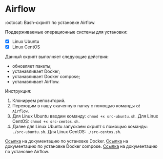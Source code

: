 # Airflow
:octocat: Bash-скрипт по установке Airflow.

Поддерживаемые операционные системы для установки:
- [x] Linux Ubuntu
- [x] Linux CentOS

Данный скрипт выполняет следующие действия:
- обновляет пакеты;
- устанавливает Docker;
- устанавливает Docker compose;
- устанавливает Airflow.

Инструкция:
1) Клонируем репозиторий.
2) Переходим в нашу скаченную папку с помощью команды `cd Airflow`.
3) Для Linux Ubuntu вводим команду: `chmod +x src-ubuntu.sh`. Для Linux CentOS: `chmod +x src-centos.sh`.
4) Далее для Linux Ubuntu запускаем скрипт с помощью команды: `./src-ubuntu.sh`. Для Linux CentOS: `./src-centos.sh`.

[Ссылка](https://docs.docker.com/engine/install/) на документацию по установке Docker.
[Ссылка](https://docs.docker.com/compose/install/) на документацию по установке Docker compose.
[Ссылка](https://airflow.apache.org/docs/apache-airflow/stable/howto/docker-compose/index.html) на документацию по установке Airflow.
